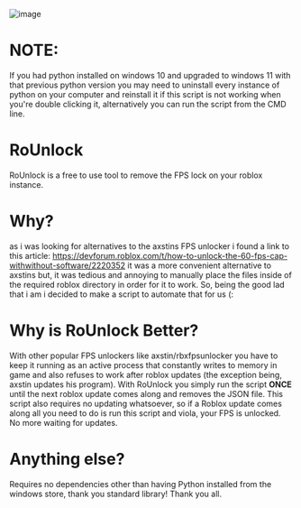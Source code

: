 ![image](https://github.com/coolpancakes/RoUnlock/assets/73265375/851d4e33-1fbc-4f63-b891-24a6a627637b)



# NOTE:
If you had python installed on windows 10 and upgraded to windows 11 with that previous python version you may need to uninstall every instance of python on your computer and reinstall it if this script is not working when you're double clicking it, alternatively you can run the script from the CMD line. 

# RoUnlock
RoUnlock is a free to use tool to remove the FPS lock on your roblox instance. 

# Why? 
as i was looking for alternatives to the axstins FPS unlocker i found a link to this article: https://devforum.roblox.com/t/how-to-unlock-the-60-fps-cap-withwithout-software/2220352 it was a more convenient alternative to axstins but, it was tedious and annoying to manually place the files inside of the required roblox directory in order for it to work. So, being the good lad that i am i decided to make a script to automate that for us (: 

# Why is RoUnlock Better? 
With other popular FPS unlockers like axstin/rbxfpsunlocker you have to keep it running as an active process that constantly writes to memory in game and also refuses to work after roblox updates (the exception being, axstin updates his program). With RoUnlock you simply run the script **ONCE** until the next roblox update comes along and removes the JSON file. This script also requires no updating whatsoever, so if a Roblox update comes along all you need to do is run this script and viola, your FPS is unlocked. No more waiting for updates. 

# Anything else?
Requires no dependencies other than having Python installed from the windows store, thank you standard library! Thank you all.

